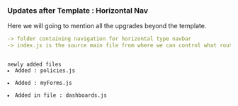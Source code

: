### Updates after Template : Horizontal Nav
<p>Here we will going to mention all the upgrades beyond the template.</p>

```yaml
-> folder containing navigation for horizontal type navbar
-> index.js is the source main file from where we can control what route to display
```

<code>
newly added files
<li>Added : policies.js</li>
<li>Added : myForms.js</li>
<li>Added in file : dashboards.js</li>
</code>
